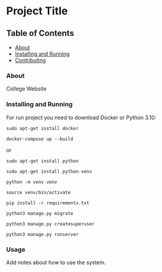 # Project Title

## Table of Contents

- [About](#about)
- [Installing and Running](#installing_and_running)
- [Contributing](#usage)

### About <a name = "about"></a>

College Website

### Installing and Running <a name = "installing_and_running"></a>

For run project you need to download Docker or Python 3.10:

```
sudo apt-get install docker

docker-compose up --build
```

or

```
sudo apt-get install python

sudo apt-get install python-venv

python -m venv venv

source venv/bin/activate

pip install -r requirements.txt

python3 manage.py migrate

python3 manage.py createsuperuser

python3 manage.py runserver
```


### Usage <a name = "usage"></a>

Add notes about how to use the system.
